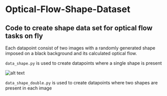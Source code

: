 # Optical-Flow-Shape-Dataset

## Code to create shape data set for optical flow tasks on fly

Each datapoint consist of two images with a randomly generated shape imposed on a black background and its calculated optical flow.

`data_shape.py` is used to create datapoints where a single shape is present

![alt text]()

`data_shape_double.py` is used to create datapoints where two shapes are present in each image


